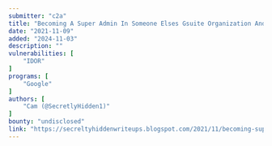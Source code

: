 ```yaml
---
submitter: "c2a"
title: "Becoming A Super Admin In Someone Elses Gsuite Organization And Taking It Over"
date: "2021-11-09"
added: "2024-11-03"
description: ""
vulnerabilities: [
    "IDOR"
]
programs: [
    "Google"
]
authors: [
    "Cam (@SecretlyHidden1)"
]
bounty: "undisclosed"
link: "https://secreltyhiddenwriteups.blogspot.com/2021/11/becoming-super-admin-in-someone-elses.html"
---
```




